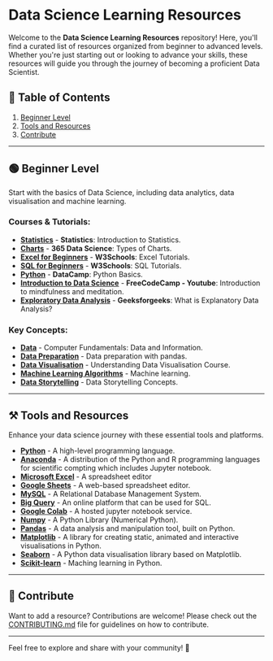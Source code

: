 # Data Science Learning Resources

Welcome to the **Data Science Learning Resources** repository! Here, you'll find a curated list of resources organized from beginner to advanced levels. Whether you're just starting out or looking to advance your skills, these resources will guide you through the journey of becoming a proficient Data Scientist.

## 📑 Table of Contents
1. [Beginner Level](#-beginner-level)
2. [Tools and Resources](#️-tools-and-resources)
3. [Contribute](#-contribute)

---

## 🟢 Beginner Level

Start with the basics of Data Science, including data analytics, data visualisation and machine learning.

### Courses & Tutorials:
- [**Statistics**](https://youtube.com/watch?v=XZo4xyJXCak&list=PL0o_zxa4K1BVsziIRdfv4Hl4UIqDZhXWV) - **Statistics**: Introduction to Statistics.
- [**Charts**](https://365datascience.com/trending/chart-types-and-how-to-select-the-right-one/) - **365 Data Science**: Types of Charts.
- [**Excel for Beginners**](https://w3schools.com/excel/) - **W3Schools**: Excel Tutorials.
- [**SQL for Beginners**](https://w3schools.com/sql/) - **W3Schools**: SQL Tutorials.
- [**Python**](https://datacamp.com/) - **DataCamp**: Python Basics.
- [**Introduction to Data Science**](https://youtu.be/ua-CiDNNj30?si=Mi_vu5JZT95h30la) - **FreeCodeCamp - Youtube**: Introduction to mindfulness and meditation.
- [**Exploratory Data Analysis**](https://geeksforgeeks.com/what-is-exploratory-data-analysis/) - **Geeksforgeeks**: What is Explanatory Data Analysis?

### Key Concepts:
- [**Data**](https://tutorialspoint.com/computer_fundamentals/computer_data.htm) - Computer Fundamentals: Data and Information.
- [**Data Preparation**](https://datacamp.com/) - Data preparation with pandas.
- [**Data Visualisation**](https://datacamp.com/) - Understanding Data Visualisation Course.
- [**Machine Learning Algorithms**](https://datacamp.com/) - Machine learning.
- [**Data Storytelling**](https://datacamp.com/) - Data Storytelling Concepts.

---

## ⚒️ Tools and Resources

Enhance your data science journey with these essential tools and platforms.

- [**Python**](https://python.org/downloads/) - A high-level programming language.
- [**Anaconda**](https://anaconda.com/download) - A distribution of the Python and R programming languages for scientific compting which includes Jupyter notebook.
- [**Microsoft Excel**](https://microsoft.com/excel) - A spreadsheet editor
- [**Google Sheets**](https://docs.google.com/spreadsheets) - A web-based spreadsheet editor.
- [**MySQL**](https://mysql.com/downloads/) - A Relational Database Management System.
- [**Big Query**](https://console.cloud.google.com/bigquery) - An online platform that can be used for SQL.
- [**Google Colab**](https://colab.research.google.com/) - A hosted jupyter notebook service.
- [**Numpy**](https://numpy.org/doc/) - A Python Library (Numerical Python).
- [**Pandas**](https://pandas.pydata.org/docs/) - A data analysis and manipulation tool, built on Python.
- [**Matplotlib**](https://matplotlib.org/stable/index.html) - A library for creating static, animated and interactive visualisations in Python.
- [**Seaborn**](https://seaborn.pydata.org/) - A Python data visualisation library based on Matplotlib.
- [**Scikit-learn**](https://scikit-learn.org/) - Maching learning in Python.

---

## 🤝 Contribute

Want to add a resource? Contributions are welcome! Please check out the [CONTRIBUTING.md](./CONTRIBUTING.md) file for guidelines on how to contribute.

---

Feel free to explore and share with your community! 🚀